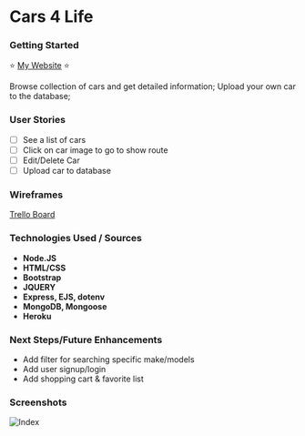 Cars 4 Life
====================

### Getting Started
:star: [My Website][myWebsite] :star:

Browse collection of cars and get detailed information; Upload your own car to the database;


### User Stories
- [ ] See a list of cars
- [ ] Click on car image to go to show route
- [ ] Edit/Delete Car
- [ ] Upload car to database

### Wireframes
[Trello Board][trello]

### Technologies Used / Sources
+ **Node.JS**
+ **HTML/CSS**
+ **Bootstrap**
+ **JQUERY**
+ **Express, EJS, dotenv**
+ **MongoDB, Mongoose**
+ **Heroku**

### Next Steps/Future Enhancements
- Add filter for searching specific make/models
- Add user signup/login
- Add shopping cart & favorite list

### Screenshots
![Index](https://i.imgur.com/8XLZq9z.png)

[myWebsite]: https://cv-sei-cars4life.herokuapp.com/
[trello]: https://trello.com/b/LwCkIlGR/project-2
